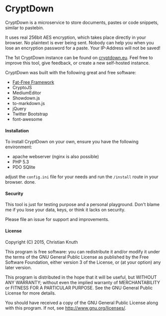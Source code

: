 CryptDown
=======

CryptDown is a microservice to store documents, pastes or code snippets, similar to pastebin.

It uses real 256bit AES encryption, which takes place directly in your browser. No plaintext is ever being sent. Nobody can help you when you lose an encryption password for a paste. Your IP-Address will not be saved!

The 1st CryptDown instance can be found on [cryptdown.eu](https://cryptdown.eu). Feel free to improve this tool, give feedback, or create a new self-hosted instance.

CryptDown was built with the following great and free software:

* [Fat-Free Framework](https://github.com/bcosca/fatfree)
* CryptoJS
* MediumEditor
* Showdown.js
* to-markdown.js
* jQuery
* Twitter Bootstrap
* font-awesome

#### Installation

To install CryptDown on your own, ensure you have the following environment:

* apache webserver (nginx is also possible)
* PHP 5.3
* PDO SQlite

adjust the `config.ini` file for your needs and run the `/install` route in your browser. done.

#### Security

This tool is just for testing purpose and a personal playground. Don't blame me if you lose your data, keys, or think it lacks on security.

Please file an issue for support and improvements.

#### License

Copyright (C) 2015, Christian Knuth

This program is free software: you can redistribute it and/or modify
it under the terms of the GNU General Public License as published by
the Free Software Foundation, either version 3 of the License, or
(at your option) any later version.

This program is distributed in the hope that it will be useful,
but WITHOUT ANY WARRANTY; without even the implied warranty of
MERCHANTABILITY or FITNESS FOR A PARTICULAR PURPOSE.  See the
GNU General Public License for more details.

You should have received a copy of the GNU General Public License
along with this program.  If not, see <http://www.gnu.org/licenses/>.
